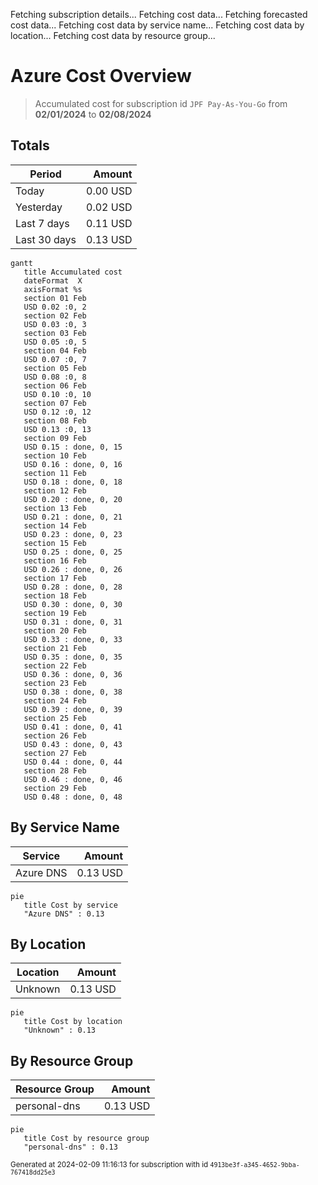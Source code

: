 Fetching subscription details...
Fetching cost data...
Fetching forecasted cost data...
Fetching cost data by service name...
Fetching cost data by location...
Fetching cost data by resource group...
# Azure Cost Overview

> Accumulated cost for subscription id `JPF Pay-As-You-Go` from **02/01/2024** to **02/08/2024**

## Totals

|Period|Amount|
|---|---:|
|Today|0.00 USD|
|Yesterday|0.02 USD|
|Last 7 days|0.11 USD|
|Last 30 days|0.13 USD|

```mermaid
gantt
   title Accumulated cost
   dateFormat  X
   axisFormat %s
   section 01 Feb
   USD 0.02 :0, 2
   section 02 Feb
   USD 0.03 :0, 3
   section 03 Feb
   USD 0.05 :0, 5
   section 04 Feb
   USD 0.07 :0, 7
   section 05 Feb
   USD 0.08 :0, 8
   section 06 Feb
   USD 0.10 :0, 10
   section 07 Feb
   USD 0.12 :0, 12
   section 08 Feb
   USD 0.13 :0, 13
   section 09 Feb
   USD 0.15 : done, 0, 15
   section 10 Feb
   USD 0.16 : done, 0, 16
   section 11 Feb
   USD 0.18 : done, 0, 18
   section 12 Feb
   USD 0.20 : done, 0, 20
   section 13 Feb
   USD 0.21 : done, 0, 21
   section 14 Feb
   USD 0.23 : done, 0, 23
   section 15 Feb
   USD 0.25 : done, 0, 25
   section 16 Feb
   USD 0.26 : done, 0, 26
   section 17 Feb
   USD 0.28 : done, 0, 28
   section 18 Feb
   USD 0.30 : done, 0, 30
   section 19 Feb
   USD 0.31 : done, 0, 31
   section 20 Feb
   USD 0.33 : done, 0, 33
   section 21 Feb
   USD 0.35 : done, 0, 35
   section 22 Feb
   USD 0.36 : done, 0, 36
   section 23 Feb
   USD 0.38 : done, 0, 38
   section 24 Feb
   USD 0.39 : done, 0, 39
   section 25 Feb
   USD 0.41 : done, 0, 41
   section 26 Feb
   USD 0.43 : done, 0, 43
   section 27 Feb
   USD 0.44 : done, 0, 44
   section 28 Feb
   USD 0.46 : done, 0, 46
   section 29 Feb
   USD 0.48 : done, 0, 48
```

## By Service Name

|Service|Amount|
|---|---:|
|Azure DNS|0.13 USD|

```mermaid
pie
   title Cost by service
   "Azure DNS" : 0.13
```

## By Location

|Location|Amount|
|---|---:|
|Unknown|0.13 USD|

```mermaid
pie
   title Cost by location
   "Unknown" : 0.13
```

## By Resource Group

|Resource Group|Amount|
|---|---:|
|personal-dns|0.13 USD|

```mermaid
pie
   title Cost by resource group
   "personal-dns" : 0.13
```

<sup>Generated at 2024-02-09 11:16:13 for subscription with id `4913be3f-a345-4652-9bba-767418dd25e3`</sup>
